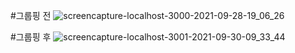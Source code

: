 #그룹핑 전
![screencapture-localhost-3000-2021-09-28-19_06_26](https://user-images.githubusercontent.com/64967596/135067289-98a83ba7-f096-4694-9a71-1ddbccee4aa6.png)

#그룹핑 후
![screencapture-localhost-3001-2021-09-30-09_33_44](https://user-images.githubusercontent.com/64967596/135366694-3d82d272-d8d0-4b03-ab2c-2bec1ebce30e.png)
